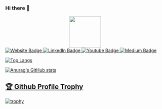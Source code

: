 ### Hi there 👋

<div id="header" align="center">
  <img src="https://media.giphy.com/media/M9gbBd9nbDrOTu1Mqx/giphy.gif" width="100"/>
</div>
<div id="badges">
  <a href="https://www.christopherluu.com">
    <img src="https://img.shields.io/badge/website-000000?style=for-the-badge&logo=About.me&logoColor=white" alt="Website Badge"/>
  </a>
  <a href="www.linkedin.com/in/christopher-luu-542691149">
    <img src="https://img.shields.io/badge/LinkedIn-blue?style=for-the-badge&logo=linkedin&logoColor=white" alt="LinkedIn Badge"/>
  </a>
  <a href="https://www.youtube.com/@chris_codes">
    <img src="https://img.shields.io/badge/YouTube-red?style=for-the-badge&logo=youtube&logoColor=white" alt="Youtube Badge"/>
  </a>
  <a href="https://medium.com/@cluu.codes1337">
    <img src="https://img.shields.io/badge/Medium-12100E?style=for-the-badge&logo=medium&logoColor=white" alt="Medium Badge"/>
  </a>
</div>

[![Top Langs](https://github-readme-stats.vercel.app/api/top-langs/?username=christopher-luu97&layout=compact&hide=jupyter%20notebook&theme=monokai)](https://github.com/anuraghazra/github-readme-stats)


<div>
  
  [![Anurag's GitHub stats](https://github-readme-stats.vercel.app/api?username=christopher-luu97&show_icons=true&theme=monokai&hide=contribs,prs,issues&rank_icon=github)](https://github.com/anuraghazra/github-readme-stats)

<a href="https://github.com/ryo-ma/github-profile-trophy"><h2>🏆 Github Profile Trophy</h2></a>
[![trophy](https://github-profile-trophy.vercel.app/?username=christopher-luu97&theme=monokai&title=Joined2020,Commits,Experience,Repositories,Stars,Followers)](https://github.com/ryo-ma/github-profile-trophy)

</div>
